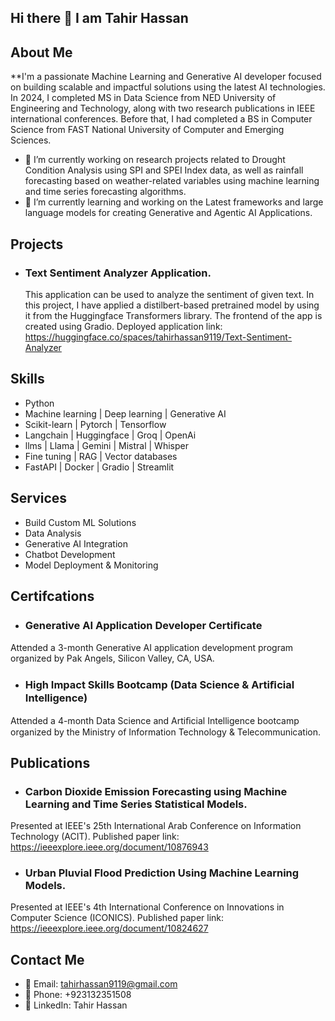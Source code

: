 ## Hi there 👋 I am Tahir Hassan

## About Me
**I'm a passionate Machine Learning and Generative AI developer focused on building scalable and impactful solutions using the latest AI technologies. In 2024, I completed MS in Data Science from NED University of Engineering and Technology, along with two research publications in IEEE international conferences. Before that, I had completed a BS in Computer Science from FAST National University of Computer and Emerging Sciences.


- 🔭 I’m currently working on research projects related to Drought Condition Analysis using SPI and SPEI Index data, as well as rainfall forecasting based on weather-related variables using machine learning and time series forecasting algorithms.
- 🌱 I’m currently learning and working on the Latest frameworks and large language models for creating Generative and Agentic AI Applications. 

## Projects
- ### Text Sentiment Analyzer Application.
  This application can be used to analyze the sentiment of given text. In this project, I have applied a distilbert-based pretrained model by using it from the Huggingface Transformers library. The frontend of the app is created using Gradio. Deployed application link: https://huggingface.co/spaces/tahirhassan9119/Text-Sentiment-Analyzer

## Skills
- Python
- Machine learning | Deep learning | Generative AI
- Scikit-learn | Pytorch | Tensorflow
- Langchain | Huggingface | Groq | OpenAi
- llms | Llama | Gemini | Mistral | Whisper
- Fine tuning | RAG | Vector databases
- FastAPI | Docker | Gradio | Streamlit 


## Services
-  Build Custom ML Solutions
-  Data Analysis
-  Generative AI Integration
-  Chatbot Development
-  Model Deployment & Monitoring


## Certifcations
- ### Generative AI Application Developer Certiﬁcate
Attended a 3-month Generative AI application development program organized by Pak Angels, Silicon Valley, CA, USA. 
- ### High Impact Skills Bootcamp (Data Science & Artiﬁcial Intelligence)
Attended a 4-month Data Science and Artiﬁcial Intelligence bootcamp organized by the Ministry of Information Technology & Telecommunication. 


## Publications
- ### Carbon Dioxide Emission Forecasting using Machine Learning and Time Series Statistical Models.
Presented at IEEE's 25th International Arab Conference on Information Technology (ACIT). Published paper link: https://ieeexplore.ieee.org/document/10876943
- ### Urban Pluvial Flood Prediction Using Machine Learning Models.
Presented at IEEE's 4th International Conference on Innovations in Computer Science (ICONICS). Published paper link: https://ieeexplore.ieee.org/document/10824627

  
## Contact Me
- 📧 Email: tahirhassan9119@gmail.com
- 📱 Phone: +923132351508
- 🔗 LinkedIn: Tahir Hassan
